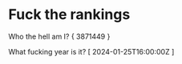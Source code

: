 # Fuck the rankings

Who the hell am I?
{ 3871449 }

What fucking year is it?
[ 2024-01-25T16:00:00Z ]
